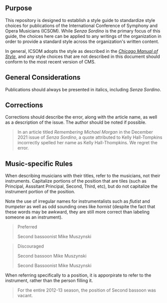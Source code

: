 ## Purpose

This repository is designed to establish a style guide to standardize style choices for publications of the International Conference of Symphony and Opera Musicians (ICSOM). While *Senza Sordino* is the primary focus of this guide, the choices here can be applied to any writings of the organization in order to provide a standard style across the organization's written content.

In general, ICSOM adopts the style as described in the [*Chicago Manual of Style*](https://www.chicagomanualofstyle.org/home.html), and any style choices that are not described in this document should conform to the most recent version of CMS.

## General Considerations

Publications should always be presented in italics, including *Senza Sordino*.

## Corrections

Corrections should describe the error, along with the article name, as well as a description of the issue. The author should be noted if possible.

>In an article titled *Remembering Michael Morgan* in the December 2021 issue of *Senza Sordino*, a quote attributed to Kelly Hall-Tompkins incorrectly spelled her name as Kelly Hall-Thompkins. We regret the error.

## Music-specific Rules

When describing musicians with their titles, refer to the musicians, not their instruments. Capitalize portions of the position that are tiles (such as Principal, Asssitant Principal, Second, Third, etc), but do not capitalize the instrument portion of the position.

Note the use of irregular names for instrumentalists such as *flutist* and *trumpeter* as well as odd sounding ones like *hornist* (despite the fact that these words may be awkward, they are still more correct than labeling someone as an instrument).

> Preferred
> 
> Second bassoonist Mike Muszynski

> Discouraged
> 
> Second bassoon Mike Muszynski
> 
> Second Bassoonist Mike Muszynski

When referring specifically to a position, it is apporpirate to refer to the instrument, rather than the person filling it.

>For the entire 2012-13 season, the position of Second bassoon was vacant.
